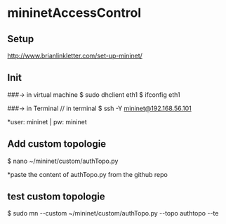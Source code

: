 # mininetAccessControl

## Setup
http://www.brianlinkletter.com/set-up-mininet/

## Init 
###-> in virtual machine 
$ sudo dhclient eth1
$ ifconfig eth1

###-> in Terminal
// in terminal
$ ssh -Y mininet@192.168.56.101

*user: mininet | pw: mininet

## Add custom topologie
$ nano ~/mininet/custom/authTopo.py

*paste the content of authTopo.py from the github repo

## test custom topologie
$ sudo mn --custom ~/mininet/custom/authTopo.py --topo authtopo --te